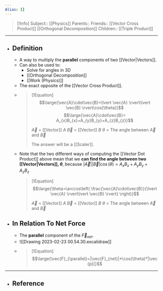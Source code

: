 ```yaml
---
Alias: []
---
```

> [!Info]
> Subject:: [[Physics]]
> Parents:: 
> Friends:: [[Vector Cross Product]] [[Orthogonal Decomposition]]
> Children:: [[Triple Product]]
---
- ## Definition
	- A way to multiply the **parallel** components of two [[Vector|Vectors]].
	- Can also be used to:
		- Solve for angles in 3D
		- [[Orthogonal Decomposition]]
		- [[Work (Physics)]]
	- The exact opposite of the [[Vector Cross Product]].
	- > [!Equation]
	  > $$\large{\vec{A}\cdot\vec{B}=\lvert \vec{A} \rvert\lvert \vec{B} \rvert\cos(\theta)}$$
	  > $$\large{\vec{A}\cdot\vec{B}= A_{x}B_{x}+A_{y}B_{y}+A_{z}B_{z}}$$
	  > 
	  > $\vec{A}$ = [[Vector]] $A$
	  > $\vec{B}$ = [[Vector]] $B$
	  > $\theta$ = The angle between $\vec{A}$ and $\vec{B}$
	  > 
	  > The answer will be a [[Scaler]].
	- Note that the two different ways of computing the [[Vector Dot Product]] above mean that we **can find the angle between two [[Vector|Vectors]], $\theta$**, because $\lvert \vec{A} \rvert\lvert \vec{B} \rvert\cos(\theta)=A_{x}B_{x}+A_{y}B_{y}+A_{z}B_{z}$
	  > [!Equation]
		> $$\large{\theta=\arccos\left( \frac{\vec{A}\cdot\vec{B}}{\lvert \vec{A} \rvert\lvert \vec{B} \rvert} \right)}$$
		> 
		>  $\vec{A}$ = [[Vector]] $A$
	  > $\vec{B}$ = [[Vector]] $B$
	  > $\theta$ = The angle between $\vec{A}$ and $\vec{B}$
- ## In Relation To Net Force
	- The **parallel** component of the $\vec{F}_{net}$.
	- ![[Drawing 2023-02-23 00.54.30.excalidraw]]
	- > [!Equation]
	  > $$\large{\vec{F}_{\parallel}=|\vec{F}_{net}|*\cos(\theta)*|\vec{p}|}$$
---
- ## Reference